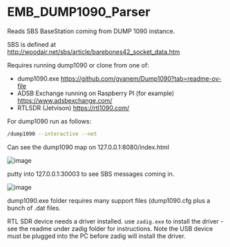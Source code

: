 # EMB_DUMP1090_Parser
Reads SBS BaseStation coming from DUMP 1090 instance.

SBS is defined at http://woodair.net/sbs/article/barebones42_socket_data.htm

Requires running dump1090 or clone from one of:
- dump1090.exe https://github.com/gvanem/Dump1090?tab=readme-ov-file
- ADSB Exchange running on Raspberry PI (for example) https://www.adsbexchange.com/
- RTLSDR (Jetvison) https://rtl1090.com/

For dump1090 run as follows:
```bash
/dump1090 --interactive --net
```
Can see the dump1090 map on 127.0.0.1:8080/index.html


![image](https://github.com/user-attachments/assets/6991a283-f750-43fe-827f-5b241b68bbe4)

putty into 127.0.0.1:30003 to see SBS messages coming in. 

![image](https://github.com/user-attachments/assets/8f768ec3-d429-4f42-94a1-52d2ce411292)

dump1090.exe folder requires many support files (dump1090.cfg plus a bunch of .dat files.

RTL SDR device needs a driver installed.
use ```zadig.exe``` to install the driver - see the readme under zadig folder for instructions. Note the USB device must be plugged into the PC before zadig will install the driver.







